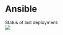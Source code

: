 # Ansible

Status of last deployment:<br>
<img src="https://github.com/kraken194/Ansible/workflows/Test_Ansible/badge.svg?branch=master"><br>
